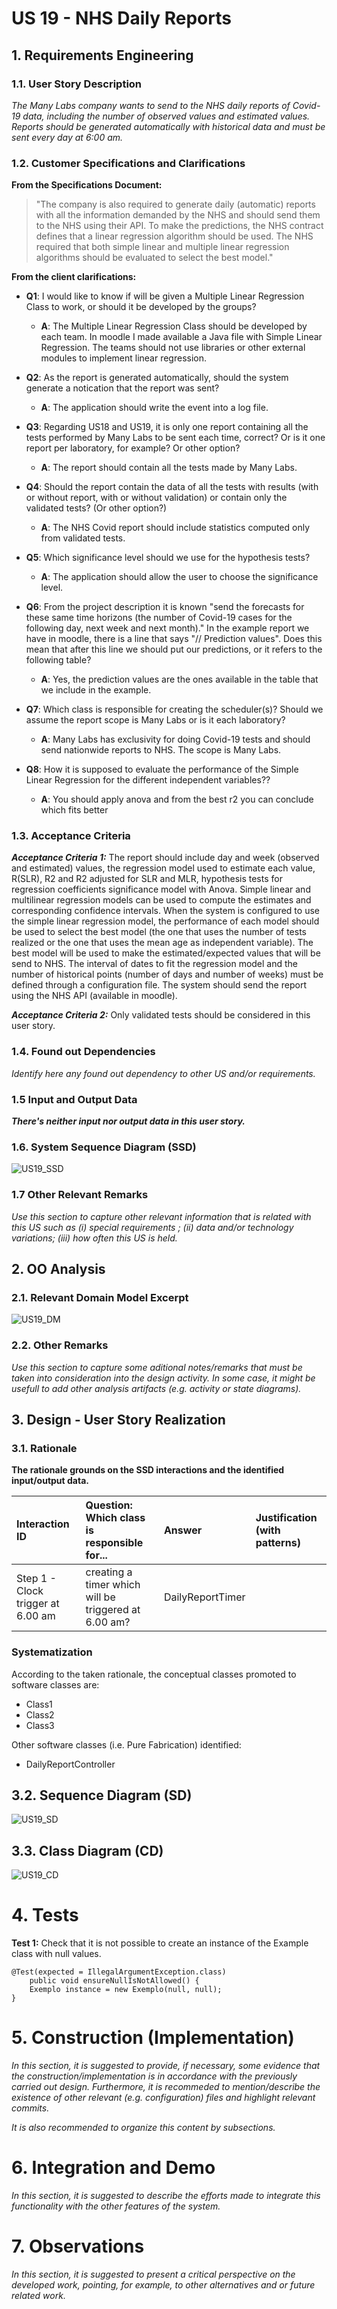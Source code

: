 # US 19 - NHS Daily Reports

## 1. Requirements Engineering

### 1.1. User Story Description

*The Many Labs company wants to send to the NHS daily reports of Covid-19
 data, including the number of observed values and estimated values. Reports should be
 generated automatically with historical data and must be sent every day at 6:00 am.*

### 1.2. Customer Specifications and Clarifications 

**From the Specifications Document:**
>"The company is also required to generate daily (automatic) reports
 with all the information demanded by the NHS and should send them to the NHS using their API.
 To make the predictions, the NHS contract defines that a linear regression algorithm should be used.
 The NHS required that both simple linear and multiple linear regression algorithms should be
 evaluated to select the best model."

**From the client clarifications:**
* **Q1**: I would like to know if will be given a Multiple Linear Regression Class 
  to work, or should it be developed by the groups?
    * **A**: The Multiple Linear Regression Class should be developed by each team. 
      In moodle I made available a Java file with Simple Linear Regression.
      The teams should not use libraries or other external modules to implement linear 
      regression.


* **Q2**: As the report is generated automatically, should the system generate a 
  notication that the report was sent?
  * **A**: The application should write the event into a log file.


* **Q3**: Regarding US18 and US19, it is only one report containing all the tests performed
  by Many Labs to be sent each time, correct? Or is it one report per laboratory,
  for example? Or other option?
  * **A**: The report should contain all the tests made by Many Labs.


* **Q4**: Should the report contain the data of all the tests with results
  (with or without report, with or without validation) or contain only
  the validated tests? (Or other option?)
  * **A**: The NHS Covid report should include statistics computed only from validated tests.


* **Q5**: Which significance level should we use for the hypothesis tests?
  * **A**: The application should allow the user to choose the significance level.


* **Q6**: From the project description it is known "send the forecasts for these same
  time horizons (the number of Covid-19 cases for the following day, next week and
  next month)." In the example report we have in moodle, there is a line that says
  "// Prediction values". Does this mean that after this line we should put our predictions,
  or it refers to the following table?
    * **A**: Yes, the prediction values are the ones available in the table that we include
      in the example.


* **Q7**: Which class is responsible for creating the scheduler(s)? Should we assume the
  report scope is Many Labs or is it each laboratory?
    * **A**: Many Labs has exclusivity for doing Covid-19 tests and should send 
      nationwide reports to NHS. The scope is Many Labs.


* **Q8**: How it is supposed to evaluate the performance of the Simple Linear Regression
  for the different independent variables??
    * **A**: You should apply anova and from the best r2 you can conclude which fits better

### 1.3. Acceptance Criteria

**_Acceptance Criteria 1:_** The report should include day and week (observed and
estimated) values, the regression model used to estimate each value, R(SLR), R2
and R2 adjusted for SLR and MLR, hypothesis tests for regression coefficients
significance model with Anova. Simple linear and multilinear regression models
can be used to compute the estimates and corresponding confidence intervals.
When the system is configured to use the simple linear regression model, the
performance of each model should be used to select the best model (the one that
uses the number of tests realized or the one that uses the mean age as independent
variable). The best model will be used to make the estimated/expected values that
will be send to NHS. The interval of dates to fit the regression model and the
number of historical points (number of days and number of weeks) must be
defined through a configuration file. The system should send the report using the
NHS API (available in moodle).

**_Acceptance Criteria 2:_** Only validated tests should be considered in this user
story.

### 1.4. Found out Dependencies

*Identify here any found out dependency to other US and/or requirements.*

### 1.5 Input and Output Data

**_There's neither input nor output data in this user story._**

### 1.6. System Sequence Diagram (SSD)

![US19_SSD](US19_SSD.svg)

### 1.7 Other Relevant Remarks

*Use this section to capture other relevant information that is related with this US such as (i) special requirements ; (ii) data and/or technology variations; (iii) how often this US is held.* 

## 2. OO Analysis

### 2.1. Relevant Domain Model Excerpt

![US19_DM](US19_DM.svg)

### 2.2. Other Remarks

*Use this section to capture some aditional notes/remarks that must be taken into consideration into the design activity. In some case, it might be usefull to add other analysis artifacts (e.g. activity or state diagrams).* 

## 3. Design - User Story Realization 

### 3.1. Rationale

**The rationale grounds on the SSD interactions and the identified input/output data.**

| Interaction ID | Question: Which class is responsible for... | Answer  | Justification (with patterns)  |
|:-------------  |:--------------------- |:------------|:---------------------------- |
| Step 1 - Clock trigger at 6.00 am | creating a timer which will be triggered at 6.00 am?| DailyReportTimer |  |

### Systematization ##

According to the taken rationale, the conceptual classes promoted to software classes are: 

 * Class1
 * Class2
 * Class3

Other software classes (i.e. Pure Fabrication) identified: 
 * DailyReportController

## 3.2. Sequence Diagram (SD)

![US19_SD](US19_SD.svg)

## 3.3. Class Diagram (CD)

![US19_CD](US19_CD.svg)

# 4. Tests 

**Test 1:** Check that it is not possible to create an instance of the Example class with null values. 

	@Test(expected = IllegalArgumentException.class)
		public void ensureNullIsNotAllowed() {
		Exemplo instance = new Exemplo(null, null);
	}

# 5. Construction (Implementation)

*In this section, it is suggested to provide, if necessary, some evidence that the construction/implementation is in accordance with the previously carried out design. Furthermore, it is recommeded to mention/describe the existence of other relevant (e.g. configuration) files and highlight relevant commits.*

*It is also recommended to organize this content by subsections.* 

# 6. Integration and Demo 

*In this section, it is suggested to describe the efforts made to integrate this functionality with the other features of the system.*

# 7. Observations

*In this section, it is suggested to present a critical perspective on the developed work, pointing, for example, to other alternatives and or future related work.*





